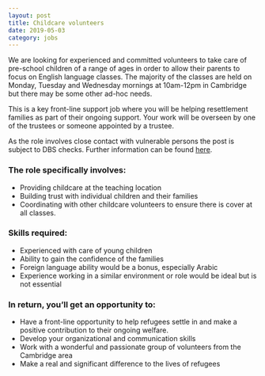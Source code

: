```yaml
---
layout: post
title: Childcare volunteers
date: 2019-05-03
category: jobs
---
```


We are looking for experienced and committed volunteers to take care of pre-school children of a range of ages in order to allow their parents to focus on English language classes.  The majority of the classes are held on Monday, Tuesday and Wednesday mornings at 10am-12pm in Cambridge but there may be some other ad-hoc needs.

This is a key front-line support job where you will be helping resettlement families as part of their ongoing support.  Your work will be overseen by one of the trustees or someone appointed by a trustee.

As the role involves close contact with vulnerable persons the post is subject to DBS checks. Further information can be found [here](https://www.gov.uk/government/organisations/disclosure-and-barring-service/about).

### The role specifically involves:

- Providing childcare at the teaching location
- Building trust with individual children and their families
- Coordinating with other childcare volunteers to ensure there is cover at all classes.

### Skills required:

- Experienced with care of young children
- Ability to gain the confidence of the families
- Foreign language ability would be a bonus, especially Arabic
- Experience working in a similar environment or role would be ideal but is not essential

### In return, you’ll get an opportunity to:

- Have a front-line opportunity to help refugees settle in and make a positive contribution to their ongoing welfare.
- Develop your organizational and communication skills
- Work with a wonderful and passionate group of volunteers from the Cambridge area
- Make a real and significant difference to the lives of refugees
